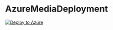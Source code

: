 # AzureMediaDeployment
[![Deploy to Azure](https://aka.ms/deploytoazurebutton)](https://portal.azure.com/#create/Microsoft.Template/uri/https%3A%2F%2Fraw.githubusercontent.com%2Fv-sosah%2FAzureMediaDeployment%2Fusers%2Fv-sosah%2Ftestbranch%2Ftemplate.json)
